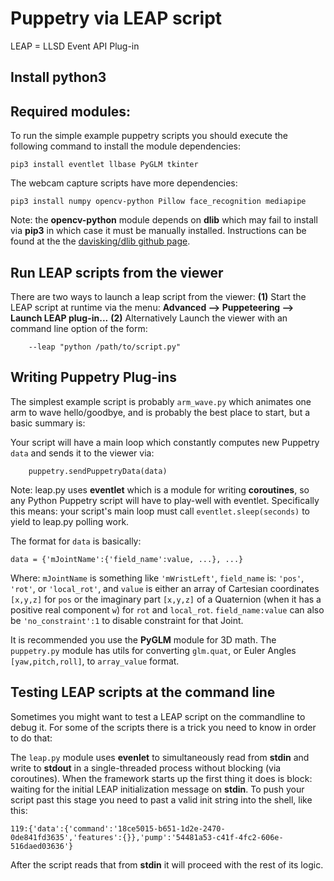 # Puppetry via LEAP script
LEAP = LLSD Event API Plug-in
## Install python3
## Required modules:
To run the simple example puppetry scripts you should execute the following command to install the module dependencies:
```
pip3 install eventlet llbase PyGLM tkinter
```
The webcam capture scripts have more dependencies:
```
pip3 install numpy opencv-python Pillow face_recognition mediapipe
```
Note: the **opencv-python** module depends on **dlib** which may fail to install via **pip3** in which case it must be manually installed.
Instructions can be found at the the [davisking/dlib github page](https://github.com/davisking/dlib).
## Run LEAP scripts from the viewer
There are two ways to launch a leap script from the viewer:
**(1)** Start the LEAP script at runtime via the menu: **Advanced --> Puppeteering --> Launch LEAP plug-in...**
**(2)** Alternatively Launch the viewer with an command line option of the form:
```
    --leap "python /path/to/script.py"
```
## Writing Puppetry Plug-ins
The simplest example script is probably `arm_wave.py` which animates one arm to wave hello/goodbye,
and is probably the best place to start, but a basic summary is:

Your script will have a main loop which constantly computes new Puppetry `data` and sends it to the viewer via:
```
    puppetry.sendPuppetryData(data)
```

Note: leap.py uses **eventlet** which is a module for writing **coroutines**,
so any Python Puppetry script will have to play-well with eventlet.
Specifically this means: your script's main loop must call `eventlet.sleep(seconds)` to yield to leap.py polling work.

The format for `data` is basically:
```
data = {'mJointName':{'field_name':value, ...}, ...}
```
Where: `mJointName` is something like `'mWristLeft'`,
`field_name` is: `'pos'`, `'rot'`, or `'local_rot'`,
and `value` is either an array of Cartesian coordinates `[x,y,z]` for `pos`
or the imaginary part `[x,y,z]` of a Quaternion (when it has a positive real component `w`) for `rot` and `local_rot`.
`field_name:value` can also be `'no_constraint':1` to disable constraint for that Joint.

It is recommended you use the **PyGLM** module for 3D math.
The `puppetry.py` module has utils for converting `glm.quat`, or Euler Angles `[yaw,pitch,roll]`, to `array_value` format.

## Testing LEAP scripts at the command line
Sometimes you might want to test a LEAP script on the commandline to debug it.
For some of the scripts there is a trick you need to know in order to do that:

The `leap.py` module uses **evenlet** to simultaneously read from **stdin** and write to **stdout** in a single-threaded process without blocking (via coroutines).
When the framework starts up the first thing it does is block: waiting for the initial LEAP initialization message on **stdin**.
To push your script past this stage you need to past a valid init string into the shell, like this:
```
119:{'data':{'command':'18ce5015-b651-1d2e-2470-0de841fd3635','features':{}},'pump':'54481a53-c41f-4fc2-606e-516daed03636'}
```
After the script reads that from **stdin** it will proceed with the rest of its logic.
